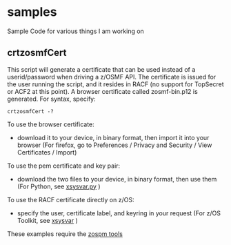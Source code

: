 # samples
Sample Code for various things I am working on

## crtzosmfCert
This script will generate a certificate that can be used instead of a userid/password when driving a z/OSMF API.
The certificate is issued for the user running the script, and it resides in RACF (no support for TopSecret or ACF2 at this point).
A browser certificate called zosmf-bin.p12 is generated. 
For syntax, specify:

 `crtzosmfCert -?`

To use the browser certificate:
- download it to your device, in binary format, then import it into your browser (For firefox, go to Preferences / Privacy and Security / View Certificates / Import)

To use the pem certificate and key pair:
 - download the two files to your device, in binary format, then use them (For Python, see [xsysvar.py](./bin/xsysvar.py) )
 
To use the RACF certificate directly on z/OS:
 - specify the user, certificate label, and keyring in your request (For z/OS Toolkit, see [xsysvar](./bin/xsysvar) )
 
These examples require the [zospm tools](https://github.com/zospm/zospm)
